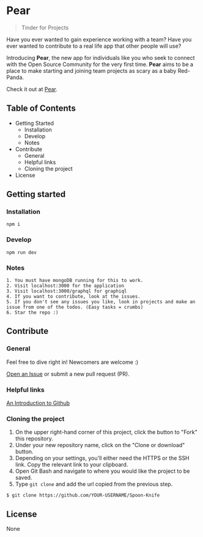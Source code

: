 # Pear

> Tinder for Projects

Have you ever wanted to gain experience working with a team? Have you ever wanted to contribute to a real life app that other people will use?

Introducing **Pear**, the new app for individuals like you who seek to connect with the Open Source Community for the very first time. **Pear** aims to be a place to make starting and joining team projects as scary as a baby Red-Panda.

Check it out at [Pear](https://agile-badlands-35699.herokuapp.com/).

## Table of Contents

- Getting Started
  - Installation
  - Develop
  - Notes
- Contribute
  - General
  - Helpful links
  - Cloning the project
- License


## Getting started

### Installation   
```  
npm i  
```   
### Develop  
```
npm run dev
```

### Notes    
```
1. You must have mongoDB running for this to work.
2. Visit localhost:3000 for the application
3. Visit localhost:3000/graphql for graphiql
4. If you want to contribute, look at the issues.
5. If you don't see any issues you like, look in projects and make an issue from one of the todos. (Easy tasks = crumbs)
6. Star the repo :)
```

## Contribute

### General

Feel free to dive right in!  Newcomers are welcome :) 

[Open an Issue](https://github.com/mmhansen/pear/issues/new) or submit a new pull request (PR).

### Helpful links

[An Introduction to Github](https://guides.github.com/activities/hello-world/)

### Cloning the project

1. On the upper right-hand corner of this project, click the button to "Fork" this repository.
2. Under your new repository name, click on the "Clone or download" button.
3. Depending on your settings, you'll either need the HTTPS or the SSH link. Copy the relevant link to your clipboard.
4. Open Git Bash and navigate to where you would like the project to be saved.
5. Type `git clone` and add the url copied from the previous step.
```
$ git clone https://github.com/YOUR-USERNAME/Spoon-Knife
```

## License

None